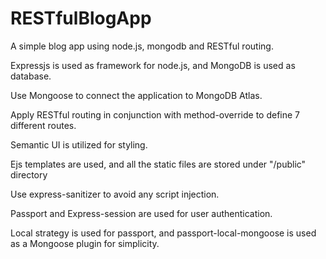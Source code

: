 # RESTfulBlogApp
A simple blog app using node.js, mongodb and RESTful routing.

Expressjs is used as framework for node.js, and MongoDB is used as database.

Use Mongoose to connect the application to MongoDB Atlas.

Apply RESTful routing in conjunction with method-override to define 7 different routes.

Semantic UI is utilized for styling.

Ejs templates are used, and all the static files are stored under "/public" directory

Use express-sanitizer to avoid any script injection.

Passport and Express-session are used for user authentication.

Local strategy is used for passport, and passport-local-mongoose is used as a Mongoose plugin for simplicity.
